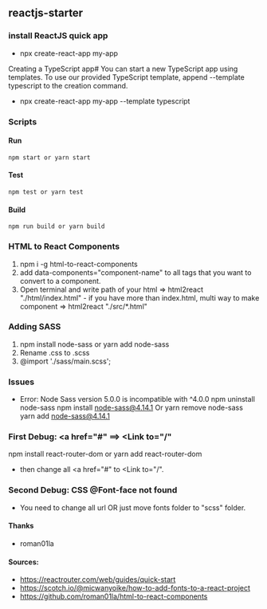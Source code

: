 ## reactjs-starter

### install ReactJS quick app 
  - npx create-react-app my-app


  Creating a TypeScript app#
    You can start a new TypeScript app using templates. To use our provided TypeScript template, append --template typescript to the creation command.

  - npx create-react-app my-app --template typescript

### Scripts

  #### Run
    npm start or yarn start

  #### Test
    npm test or yarn test

  #### Build
    npm run build or yarn build
  
  
### HTML to React Components
  1. npm i -g html-to-react-components
  2. add data-components="component-name" to all tags that you want to convert to a component. 
  3. Open terminal and write path of your html => html2react "./html/index.html"
    - if you have more than index.html, multi way to make component => html2react "./src/*.html"
  
  
### Adding SASS 
  1. npm install node-sass or yarn add node-sass
  2. Rename .css to .scss
  3. @import './sass/main.scss';
  
  
  ### Issues 
  
  - Error: Node Sass version 5.0.0 is incompatible with ^4.0.0
      npm uninstall node-sass
      npm install node-sass@4.14.1
      Or
      yarn remove node-sass
      yarn add node-sass@4.14.1

### First Debug: <a href="#" ==> <Link to="/"
  npm install react-router-dom
  or
  yarn add react-router-dom
             
  - then change all <a href="#" to <Link to="/". 
  
  
### Second Debug: CSS @Font-face not found
  - You need to change all url OR just move fonts folder to "scss" folder. 


#### Thanks 
  - roman01la
  
  
#### Sources:
  - https://reactrouter.com/web/guides/quick-start
  - https://scotch.io/@micwanyoike/how-to-add-fonts-to-a-react-project
  - https://github.com/roman01la/html-to-react-components
